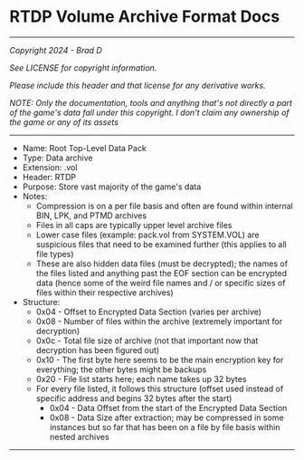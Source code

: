 # RTDP Volume Archive Format Docs

---

*Copyright 2024 - Brad D*

*See LICENSE for copyright information.*

*Please include this header and that license for any derivative works.*

*NOTE: Only the documentation, tools and anything that's not directly a part of the game's data fall under this copyright. I don't claim any ownership of the game or any of its assets*

---

* Name: Root Top-Level Data Pack
* Type: Data archive
* Extension: .vol
* Header: RTDP
* Purpose: Store vast majority of the game's data
* Notes:
	* Compression is on a per file basis and often are found within internal BIN, LPK, and PTMD archives
	* Files in all caps are typically upper level archive files
	* Lower case files (example: pack.vol from SYSTEM.VOL) are suspicious files that need to be examined further (this applies to all file types)
	* These are also hidden data files (must be decrypted); the names of the files listed and anything past the EOF section can be encrypted data (hence some of the weird file names and / or specific sizes of files within their respective archives)
* Structure:
	* 0x04 - Offset to Encrypted Data Section (varies per archive)
	* 0x08 - Number of files within the archive (extremely important for decryption)
	* 0x0c - Total file size of archive (not that important now that decryption has been figured out)
	* 0x10 - The first byte here seems to be the main encryption key for everything; the other bytes might be backups
	* 0x20 - File list starts here; each name takes up 32 bytes
	* For every file listed, it follows this structure (offset used instead of specific address and begins 32 bytes after the start)
		* 0x04 - Data Offset from the start of the Encrypted Data Section
		* 0x08 - Data Size after extraction; may be compressed in some instances but so far that has been on a file by file basis within nested archives

---